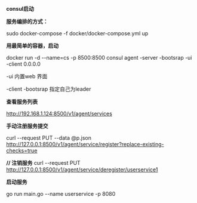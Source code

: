 **consul启动**

**服务编排的方式：**

sudo docker-compose -f docker/docker-compose.yml up

**用最简单的容器，启动**

docker run -d --name=cs -p 8500:8500 consul agent -server -bootsrap -ui -client 0.0.0.0

-ui 内置web 界面

-client -bootsrap 指定自己为leader

**查看服务列表**

http://192.168.1.124:8500/v1/agent/services

**手动注册服务提交**

curl
--request PUT
--data @p.json
http://127.0.0.1:8500/v1/agent/service/register?replace-existing-checks=true 

**// 注销服务** 
curl
--request PUT
http://127.0.0.1:8500/v1/agent/service/deregister/userservice1

**启动服务**

go run main.go --name userservice -p 8080
